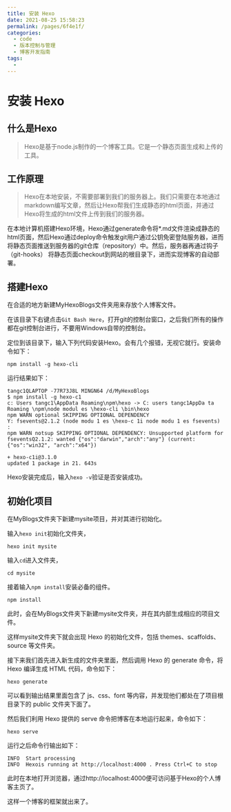 ```yaml
---
title: 安装 Hexo
date: 2021-08-25 15:58:23
permalink: /pages/6f4e1f/
categories:
  - code
  - 版本控制与管理
  - 博客开发指南
tags:
  - 
---
```

# 安装 Hexo

## 什么是Hexo

> Hexo是基于node.js制作的一个博客工具。它是一个静态页面生成和上传的工具。

## 工作原理

> Hexo在本地安装，不需要部署到我们的服务器上。我们只需要在本地通过markdown编写文章，然后让Hexo帮我们生成静态的html页面，并通过Hexo将生成的html文件上传到我们的服务器。

在本地计算机搭建Hexo环境，Hexo通过generate命令将*.md文件渲染成静态的html页面，然后Hexo通过deploy命令触发git用户通过公钥免密登陆服务器，进而将静态页面推送到服务器的git仓库（repository）中。然后，服务器再通过钩子（git-hooks） 将静态页面checkout到网站的根目录下，进而实现博客的自动部署。

## 搭建Hexo

在合适的地方新建MyHexoBlogs文件夹用来存放个人博客文件。

在该目录下右键点击`Git Bash Here`，打开git的控制台窗口，之后我们所有的操作都在git控制台进行，不要用Windows自带的控制台。

定位到该目录下，输入下列代码安装Hexo。会有几个报错，无视它就行。安装命令如下：

```text
npm install -g hexo-cli
```

运行结果如下：

```
tangc1QLAPTOP -77R73J8L MINGN64 /d/MyHexoBlogs
$ npm install -g hexo-c1
c: Users tangc1\AppData Roaming\npm\hexo -> C: users tangc1AppDa ta Roaming \npm\node modul es \hexo-cli \bin\hexo
npm WARN optional SKIPPING OPTIONAL DEPENDENCY
Y: fsevents@2.1.2 (node modu 1 es \hexo-c 1i node modu 1 es fsevents) :
npm WARN notsup SKIPPING OPTIONAL DEPENDENCY: Unsupported platform for fseventsQ2.1.2: wanted {"os":"darwin","arch":"any"} (current: {"os":"win32", "arch":"x64"})

+ hexo-c1i@3.1.0
updated 1 package in 21. 643s
```

Hexo安装完成后，输入`hexo -v`验证是否安装成功。

## 初始化项目

在MyBlogs文件夹下新建mysite项目，并对其进行初始化。

输入`hexo init`初始化文件夹，

```text
hexo init mysite
```

输入`cd`进入文件夹，

```
cd mysite
```

接着输入`npm install`安装必备的组件。

```text
npm install
```

此时，会在MyBlogs文件夹下新建mysite文件夹，并在其内部生成相应的项目文件。

这样mysite文件夹下就会出现 Hexo 的初始化文件，包括 themes、scaffolds、source 等文件夹。

接下来我们首先进入新生成的文件夹里面，然后调用 Hexo 的 generate 命令，将 Hexo 编译生成 HTML 代码，命令如下：

```text
hexo generate
```

可以看到输出结果里面包含了 js、css、font 等内容，并发现他们都处在了项目根目录下的 public 文件夹下面了。

然后我们利用 Hexo 提供的 serve 命令把博客在本地运行起来，命令如下：

```text
hexo serve
```

运行之后命令行输出如下：

```text
INFO  Start processing
INFO  Hexois running at http://localhost:4000 . Press Ctrl+C to stop 
```

此时在本地打开浏览器，通过http://localhost:4000便可访问基于Hexo的个人博客主页了。

这样一个博客的框架就出来了。

